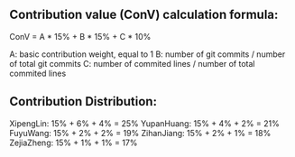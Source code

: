 ## Contribution value (ConV) calculation formula:
ConV = A * 15% + B * 15% + C * 10%

A: basic contribution weight, equal to 1
B: number of git commits / number of total git commits
C: number of commited lines / number of total commited lines

##  Contribution Distribution:
XipengLin:  15% + 6% + 4% = 25%
YupanHuang: 15% + 4% + 2% = 21%
FuyuWang:   15% + 2% + 2% = 19%
ZihanJiang: 15% + 2% + 1% = 18%
ZejiaZheng: 15% + 1% + 1% = 17%